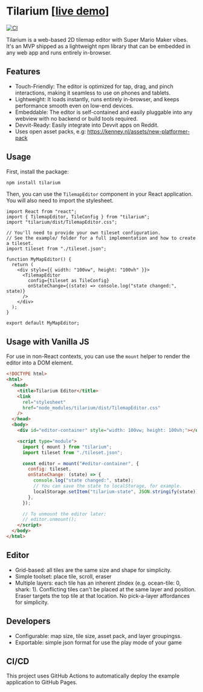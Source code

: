 # Tilarium [[live demo](https://fizx.github.io/tilarium/#eJyV00trwzAMAOD_onMO69LHln-w6-htDOGHlpq4VvCDtZT-94VmFM8ZwzsZpA8hJOsCoxWK9N5YCtC9XeAE3apt4Dw9uwbiFH_R0IH0Rg0BpedPB9dmdutKt6l020q3q3RPle75f26bOSVUTKHsLBcyhcM93y7zmtkjj-Qw8li2nsMPK3qUNhGKcrI_mOcejbZUNrXJkBVak0fJMfKxhO0SHo3-peK6Fj7WwtUS5lP5Vg-5YjWgJ_3XkoLpHdLJxPLn5uiQNA50nmu9NyCFGnrPyd2OY17lPYSK7bS26Gk6m7nInl_pdkzQuWTt9QsoZQqZ)]

[![CI](https://github.com/fizx/tilarium/actions/workflows/ci.yml/badge.svg)](https://github.com/fizx/tilarium/actions/workflows/ci.yml)

Tilarium is a web-based 2D tilemap editor with Super Mario Maker vibes. It's an MVP shipped as a lightweight npm library that can be embedded in any web app and runs entirely in-browser.

## Features

- Touch-Friendly: The editor is optimized for tap, drag, and pinch interactions, making it seamless to use on phones and tablets.
- Lightweight: It loads instantly, runs entirely in-browser, and keeps performance smooth even on low-end devices.
- Embeddable: The editor is self-contained and easily pluggable into any webview with no backend or build tools required.
- Devvit-Ready: Easily integrate into Devvit apps on Reddit.
- Uses open asset packs, e.g: https://kenney.nl/assets/new-platformer-pack

## Usage

First, install the package:

```bash
npm install tilarium
```

Then, you can use the `TilemapEditor` component in your React application. You will also need to import the stylesheet.

```tsx
import React from "react";
import { TilemapEditor, TileConfig } from "tilarium";
import "tilarium/dist/TilemapEditor.css";

// You'll need to provide your own tileset configuration.
// See the example/ folder for a full implementation and how to create a tileset.
import tileset from "./tileset.json";

function MyMapEditor() {
  return (
    <div style={{ width: "100vw", height: "100vh" }}>
      <TilemapEditor
        config={tileset as TileConfig}
        onStateChange={(state) => console.log("state changed:", state)}
      />
    </div>
  );
}

export default MyMapEditor;
```

## Usage with Vanilla JS

For use in non-React contexts, you can use the `mount` helper to render the editor into a DOM element.

```html
<!DOCTYPE html>
<html>
  <head>
    <title>Tilarium Editor</title>
    <link
      rel="stylesheet"
      href="node_modules/tilarium/dist/TilemapEditor.css"
    />
  </head>
  <body>
    <div id="editor-container" style="width: 100vw; height: 100vh;"></div>

    <script type="module">
      import { mount } from "tilarium";
      import tileset from "./tileset.json";

      const editor = mount("#editor-container", {
        config: tileset,
        onStateChange: (state) => {
          console.log("state changed:", state);
          // You can save the state to localStorage, for example.
          localStorage.setItem("tilarium-state", JSON.stringify(state));
        },
      });

      // To unmount the editor later:
      // editor.unmount();
    </script>
  </body>
</html>
```

## Editor

- Grid-based: all tiles are the same size and shape for simplicity.
- Simple toolset: place tile, scroll, eraser
- Multiple layers: each tile has an inherent zIndex (e.g. ocean-tile: 0, shark: 1). Conflicting tiles can't be placed at the same layer and position. Eraser targets the top tile at that location. No pick-a-layer affordances for simplicity.

## Developers

- Configurable: map size, tile size, asset pack, and layer groupingss.
- Exportable: simple json format for use the play mode of your game

## CI/CD

This project uses GitHub Actions to automatically deploy the example application to GitHub Pages.
